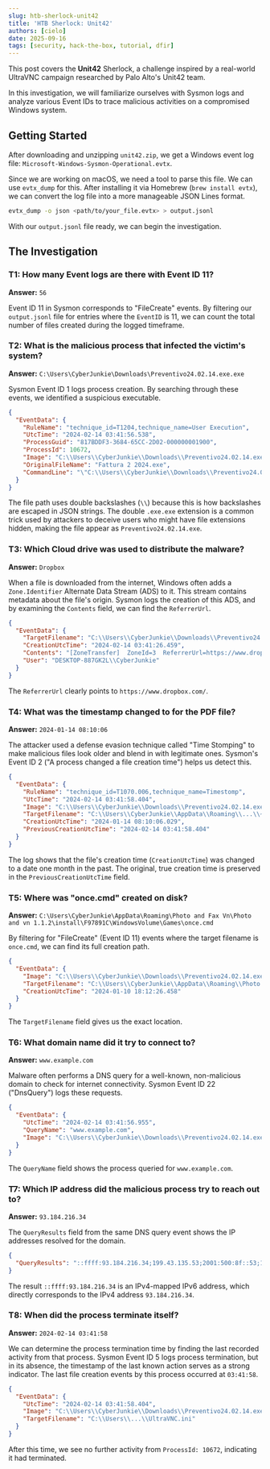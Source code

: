 ```yaml
---
slug: htb-sherlock-unit42
title: 'HTB Sherlock: Unit42'
authors: [cielo]
date: 2025-09-16
tags: [security, hack-the-box, tutorial, dfir]
---
```


This post covers the **Unit42** Sherlock, a challenge inspired by a real-world UltraVNC campaign researched by Palo Alto's Unit42 team.

In this investigation, we will familiarize ourselves with Sysmon logs and analyze various Event IDs to trace malicious activities on a compromised Windows system.

## Getting Started

After downloading and unzipping `unit42.zip`, we get a Windows event log file: `Microsoft-Windows-Sysmon-Operational.evtx`.

Since we are working on macOS, we need a tool to parse this file. We can use `evtx_dump` for this. After installing it via Homebrew (`brew install evtx`), we can convert the log file into a more manageable JSON Lines format.

```bash
evtx_dump -o json <path/to/your_file.evtx> > output.jsonl
```

With our `output.jsonl` file ready, we can begin the investigation.

## The Investigation

### T1: How many Event logs are there with Event ID 11?

**Answer:** `56`

Event ID 11 in Sysmon corresponds to "FileCreate" events. By filtering our `output.jsonl` file for entries where the `EventID` is 11, we can count the total number of files created during the logged timeframe.

### T2: What is the malicious process that infected the victim's system?

**Answer:** `C:\Users\CyberJunkie\Downloads\Preventivo24.02.14.exe.exe`

Sysmon Event ID 1 logs process creation. By searching through these events, we identified a suspicious executable.

```json
{
  "EventData": {
    "RuleName": "technique_id=T1204,technique_name=User Execution",
    "UtcTime": "2024-02-14 03:41:56.538",
    "ProcessGuid": "817BDDF3-3684-65CC-2D02-000000001900",
    "ProcessId": 10672,
    "Image": "C:\\Users\\CyberJunkie\\Downloads\\Preventivo24.02.14.exe.exe",
    "OriginalFileName": "Fattura 2 2024.exe",
    "CommandLine": "\"C:\\Users\\CyberJunkie\\Downloads\\Preventivo24.02.14.exe.exe\""
  }
}
```

The file path uses double backslashes (`\\`) because this is how backslashes are escaped in JSON strings. The double `.exe.exe` extension is a common trick used by attackers to deceive users who might have file extensions hidden, making the file appear as `Preventivo24.02.14.exe`.

### T3: Which Cloud drive was used to distribute the malware?

**Answer:** `Dropbox`

When a file is downloaded from the internet, Windows often adds a `Zone.Identifier` Alternate Data Stream (ADS) to it. This stream contains metadata about the file's origin. Sysmon logs the creation of this ADS, and by examining the `Contents` field, we can find the `ReferrerUrl`.

```json
{
  "EventData": {
    "TargetFilename": "C:\\Users\\CyberJunkie\\Downloads\\Preventivo24.02.14.exe.exe:Zone.Identifier",
    "CreationUtcTime": "2024-02-14 03:41:26.459",
    "Contents": "[ZoneTransfer]  ZoneId=3  ReferrerUrl=https://www.dropbox.com/  HostUrl=https://...dl.dropboxusercontent.com/...",
    "User": "DESKTOP-887GK2L\\CyberJunkie"
  }
}
```

The `ReferrerUrl` clearly points to `https://www.dropbox.com/`.

### T4: What was the timestamp changed to for the PDF file?

**Answer:** `2024-01-14 08:10:06`

The attacker used a defense evasion technique called "Time Stomping" to make malicious files look older and blend in with legitimate ones. Sysmon's Event ID 2 ("A process changed a file creation time") helps us detect this.

```json
{
  "EventData": {
    "RuleName": "technique_id=T1070.006,technique_name=Timestomp",
    "UtcTime": "2024-02-14 03:41:58.404",
    "Image": "C:\\Users\\CyberJunkie\\Downloads\\Preventivo24.02.14.exe.exe",
    "TargetFilename": "C:\\Users\\CyberJunkie\\AppData\\Roaming\\...\\~.pdf",
    "CreationUtcTime": "2024-01-14 08:10:06.029",
    "PreviousCreationUtcTime": "2024-02-14 03:41:58.404"
  }
}
```

The log shows that the file's creation time (`CreationUtcTime`) was changed to a date one month in the past. The original, true creation time is preserved in the `PreviousCreationUtcTime` field.

### T5: Where was "once.cmd" created on disk?

**Answer:** `C:\Users\CyberJunkie\AppData\Roaming\Photo and Fax Vn\Photo and vn 1.1.2\install\F97891C\WindowsVolume\Games\once.cmd`

By filtering for "FileCreate" (Event ID 11) events where the target filename is `once.cmd`, we can find its full creation path.

```json
{
  "EventData": {
    "Image": "C:\\Users\\CyberJunkie\\Downloads\\Preventivo24.02.14.exe.exe",
    "TargetFilename": "C:\\Users\\CyberJunkie\\AppData\\Roaming\\Photo and Fax Vn\\Photo and vn 1.1.2\\install\\F97891C\\WindowsVolume\\Games\\once.cmd",
    "CreationUtcTime": "2024-01-10 18:12:26.458"
  }
}
```
The `TargetFilename` field gives us the exact location.

### T6: What domain name did it try to connect to?

**Answer:** `www.example.com`

Malware often performs a DNS query for a well-known, non-malicious domain to check for internet connectivity. Sysmon Event ID 22 ("DnsQuery") logs these requests.

```json
{
  "EventData": {
    "UtcTime": "2024-02-14 03:41:56.955",
    "QueryName": "www.example.com",
    "Image": "C:\\Users\\CyberJunkie\\Downloads\\Preventivo24.02.14.exe.exe"
  }
}
```
The `QueryName` field shows the process queried for `www.example.com`.

### T7: Which IP address did the malicious process try to reach out to?

**Answer:** `93.184.216.34`

The `QueryResults` field from the same DNS query event shows the IP addresses resolved for the domain.

```json
{
  "QueryResults": "::ffff:93.184.216.34;199.43.135.53;2001:500:8f::53;199.43.133.53;2001:500:8d::53;"
}
```
The result `::ffff:93.184.216.34` is an IPv4-mapped IPv6 address, which directly corresponds to the IPv4 address `93.184.216.34`.

### T8: When did the process terminate itself?

**Answer:** `2024-02-14 03:41:58`

We can determine the process termination time by finding the last recorded activity from that process. Sysmon Event ID 5 logs process termination, but in its absence, the timestamp of the last known action serves as a strong indicator. The last file creation events by this process occurred at `03:41:58`.

```json
{
  "EventData": {
    "UtcTime": "2024-02-14 03:41:58.404",
    "Image": "C:\\Users\\CyberJunkie\\Downloads\\Preventivo24.02.14.exe.exe",
    "TargetFilename": "C:\\Users\\...\\UltraVNC.ini"
  }
}
```
After this time, we see no further activity from `ProcessId: 10672`, indicating it had terminated.